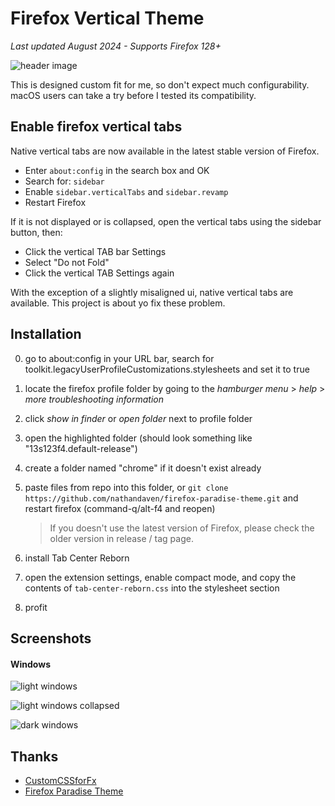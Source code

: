 # Firefox Vertical Theme

_Last updated August 2024 - Supports Firefox 128+_

![header image](https://github.com/user-attachments/assets/a66a0076-4270-4f34-9b48-48468a0db305)

This is designed custom fit for me, so don't expect much configurability. macOS users can take a try before I tested its compatibility.

## Enable firefox vertical tabs

Native vertical tabs are now available in the latest stable version of Firefox.

- Enter `about:config` in the search box and OK
- Search for: `sidebar`
- Enable `sidebar.verticalTabs` and `sidebar.revamp`
- Restart Firefox

If it is not displayed or is collapsed, open the vertical tabs using the sidebar button, then:

- Click the vertical TAB bar Settings
- Select "Do not Fold"
- Click the vertical TAB Settings again

With the exception of a slightly misaligned ui, native vertical tabs are available. This project is about yo fix these problem.

## Installation

0. go to about:config in your URL bar, search for toolkit.legacyUserProfileCustomizations.stylesheets and set it to true
1. locate the firefox profile folder by going to the _hamburger menu_ > _help_ > _more troubleshooting information_
2. click _show in finder_ or _open folder_ next to profile folder
3. open the highlighted folder (should look something like "13s123f4.default-release")
4. create a folder named "chrome" if it doesn't exist already
5. paste files from repo into this folder, or `git clone https://github.com/nathandaven/firefox-paradise-theme.git` and restart firefox (command-q/alt-f4 and reopen)

   > If you doesn't use the latest version of Firefox, please check the older version in release / tag page.

6. install Tab Center Reborn
7. open the extension settings, enable compact mode, and copy the contents of `tab-center-reborn.css` into the stylesheet section
8. profit

## Screenshots

#### Windows

![light windows](https://github.com/user-attachments/assets/1a799a30-6fd5-4bd0-aec3-7c97aedcb60b)

![light windows collapsed](https://github.com/user-attachments/assets/73c7430b-5081-4c9a-a6f4-624a2453cd61)

![dark windows](https://github.com/user-attachments/assets/11927e41-8eb3-4e44-aa69-82379541bece)

## Thanks

- [CustomCSSforFx](https://github.com/Aris-t2/CustomCSSforFx)
- [Firefox Paradise Theme](https://github.com/nathandaven/firefox-paradise-theme?tab=readme-ov-file)

